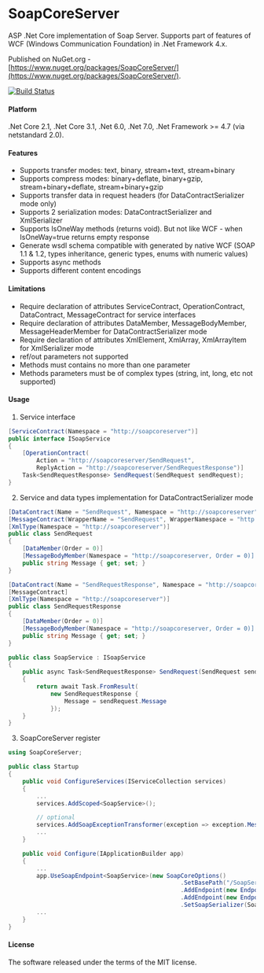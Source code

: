 # SoapCoreServer
ASP .Net Core implementation of Soap Server. Supports part of features of WCF (Windows Communication Foundation) in .Net Framework 4.x.

Published on NuGet.org - [https://www.nuget.org/packages/SoapCoreServer/](https://www.nuget.org/packages/SoapCoreServer/).

[![Build Status](https://koba.visualstudio.com/CI/_apis/build/status/mailkoba.SoapCoreServer?branchName=master)](https://koba.visualstudio.com/CI/_build/latest?definitionId=1&branchName=master)

#### Platform

.Net Core 2.1, .Net Core 3.1, .Net 6.0, .Net 7.0, .Net Framework >= 4.7 (via netstandard 2.0).

#### Features

* Supports transfer modes: text, binary, stream+text, stream+binary
* Supports compress modes: binary+deflate, binary+gzip, stream+binary+deflate, stream+binary+gzip
* Supports transfer data in request headers (for DataContractSerializer mode only)
* Supports 2 serialization modes: DataContractSerializer and XmlSerializer
* Supports IsOneWay methods (returns void). But not like WCF - when IsOneWay=true returns empty response
* Generate wsdl schema compatible with generated by native WCF (SOAP 1.1 & 1.2, types inheritance, generic types, enums with numeric values)
* Supports async methods
* Supports different content encodings

#### Limitations

* Require declaration of attributes ServiceContract, OperationContract, DataContract, MessageContract for service interfaces
* Require declaration of attributes DataMember, MessageBodyMember, MessageHeaderMember for DataContractSerializer mode
* Require declaration of attributes XmlElement, XmlArray, XmlArrayItem for XmlSerializer mode
* ref/out parameters not supported
* Methods must contains no more than one parameter
* Methods parameters must be of complex types (string, int, long, etc not supported)

#### Usage

1. Service interface

```csharp
[ServiceContract(Namespace = "http://soapcoreserver")]
public interface ISoapService
{
    [OperationContract(
        Action = "http://soapcoreserver/SendRequest",
        ReplyAction = "http://soapcoreserver/SendRequestResponse")]
    Task<SendRequestResponse> SendRequest(SendRequest sendRequest);
}
```

2. Service and data types implementation for DataContractSerializer mode

```csharp
[DataContract(Name = "SendRequest", Namespace = "http://soapcoreserver")]
[MessageContract(WrapperName = "SendRequest", WrapperNamespace = "http://soapcoreserver", IsWrapped = true)]
[XmlType(Namespace = "http://soapcoreserver")]
public class SendRequest
{
    [DataMember(Order = 0)]
    [MessageBodyMember(Namespace = "http://soapcoreserver, Order = 0)]
    public string Message { get; set; }
}

[DataContract(Name = "SendRequestResponse", Namespace = "http://soapcoreserver")]
[MessageContract]
[XmlType(Namespace = "http://soapcoreserver")]
public class SendRequestResponse
{
    [DataMember(Order = 0)]
    [MessageBodyMember(Namespace = "http://soapcoreserver, Order = 0)]
    public string Message { get; set; }
}

public class SoapService : ISoapService
{
    public async Task<SendRequestResponse> SendRequest(SendRequest sendRequest)
    {
        return await Task.FromResult(
            new SendRequestResponse {
                Message = sendRequest.Message
            });
    }
}
```

3. SoapCoreServer register

```csharp
using SoapCoreServer;

public class Startup
{
    public void ConfigureServices(IServiceCollection services)
    {
        ...
        services.AddScoped<SoapService>();

        // optional
        services.AddSoapExceptionTransformer(exception => exception.Message);
        ...
    }

    public void Configure(IApplicationBuilder app)
    {
        ...
        app.UseSoapEndpoint<SoapService>(new SoapCoreOptions()
                                                 .SetBasePath("/SoapService")
                                                 .AddEndpoint(new Endpoint("/text", MessageType.Text))
                                                 .AddEndpoint(new Endpoint("/gzip", MessageType.StreamBinaryGZip))
                                                 .SetSoapSerializer(SoapSerializerType.DataContractSerializer));
        ...
    }
}
```

#### License

The software released under the terms of the MIT license.
